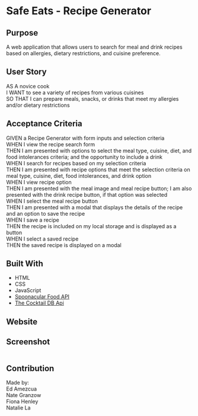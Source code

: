 <h1>Safe Eats - Recipe Generator</h1>

<h2>Purpose</h2>
A web application that allows users to search for meal and drink recipes based on allergies, dietary restrictions, and cuisine preference. 

<h2>User Story </h2>
AS A novice cook
<br> I WANT to see a variety of recipes from various cuisines
<br> SO THAT I can prepare meals, snacks, or drinks that meet my allergies and/or dietary restrictions

<h2>Acceptance Criteria</h2>
GIVEN a Recipe Generator with form inputs and selection criteria
<br> WHEN I view the recipe search form
<br> THEN I am presented with options to select the meal type, cuisine, diet, and food intolerances criteria; and the opportunity to include a drink
<br> WHEN I search for recipes based on my selection criteria
<br> THEN I am presented with recipe options that meet the selection criteria on meal type, cuisine, diet, food intolerances, and drink option
<br> WHEN I view recipe option
<br> THEN I am presented with the meal image and meal recipe button; I am also presented with the drink recipe button, if that option was selected
<br> WHEN I select the meal recipe button
<br> THEN I am presented with a modal that displays the details of the recipe and an option to save the recipe
<br> WHEN I save a recipe
<br> THEN the recipe is included on my local storage and is displayed as a button
<br> WHEN I select a saved recipe
<br> THEN the saved recipe is displayed on a modal


<h2>Built With</h2>
<ul>
<li>HTML</li>
<li>CSS</li>
<li>JavaScript</li>
<li><a href="https://spoonacular.com/food-api">Spoonacular Food API</a></li>
<li><a href="https://www.thecocktaildb.com/api.php">The Cocktail DB Api</a></li>
</ul>
  
<h2>Website</h2>


<h2>Screenshot</h2>
<img src=""/>


<h2>Contribution</h2>
Made by:
<br>Ed Amezcua
<br>Nate Granzow
<br>Fiona Henley
<br>Natalie La
